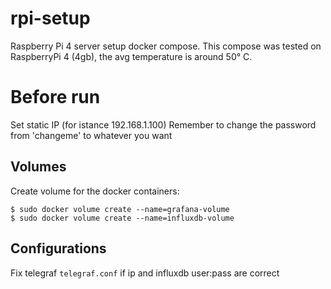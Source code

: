 # rpi-setup
Raspberry Pi 4 server setup docker compose. 
This compose was tested on RaspberryPi 4 (4gb), the avg temperature is around 50° C.

# Before run
Set static IP (for istance 192.168.1.100)
Remember to change the password from 'changeme' to whatever you want

## Volumes

Create volume for the docker containers:
```
$ sudo docker volume create --name=grafana-volume
$ sudo docker volume create --name=influxdb-volume
```

## Configurations

Fix telegraf `telegraf.conf` if ip and influxdb user:pass are correct
